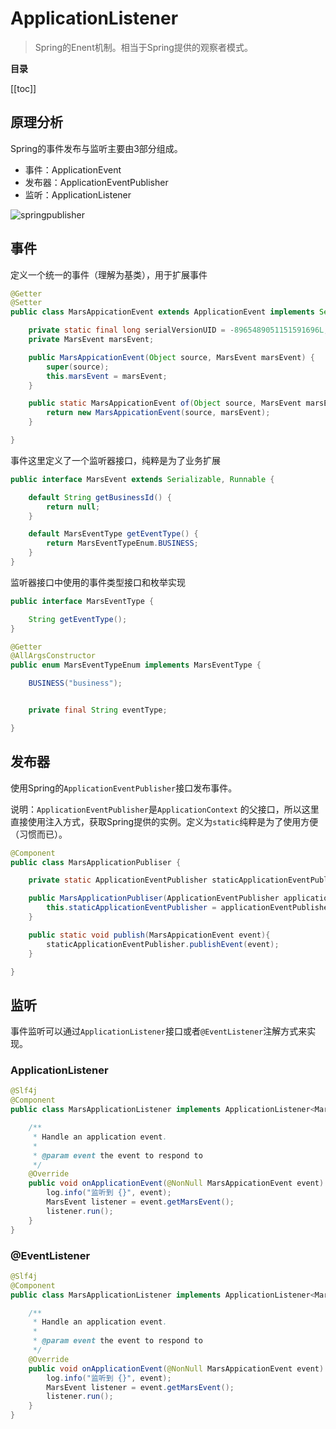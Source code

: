 # ApplicationListener

> Spring的Enent机制。相当于Spring提供的观察者模式。

**目录**

[[toc]]

## 原理分析

Spring的事件发布与监听主要由3部分组成。

- 事件：ApplicationEvent
- 发布器：ApplicationEventPublisher
- 监听：ApplicationListener

<img :src="$withBase('/images/java/springpublisher.png')" alt="springpublisher">  

## 事件

定义一个统一的事件（理解为基类），用于扩展事件

```java
@Getter
@Setter
public class MarsAppicationEvent extends ApplicationEvent implements Serializable {

    private static final long serialVersionUID = -8965489051151591696L;
    private MarsEvent marsEvent;

    public MarsAppicationEvent(Object source, MarsEvent marsEvent) {
        super(source);
        this.marsEvent = marsEvent;
    }

    public static MarsAppicationEvent of(Object source, MarsEvent marsEvent) {
        return new MarsAppicationEvent(source, marsEvent);
    }

}
```

事件这里定义了一个监听器接口，纯粹是为了业务扩展

```java
public interface MarsEvent extends Serializable, Runnable {

    default String getBusinessId() {
        return null;
    }

    default MarsEventType getEventType() {
        return MarsEventTypeEnum.BUSINESS;
    }
}

```

监听器接口中使用的事件类型接口和枚举实现

```java
public interface MarsEventType {

    String getEventType();
}

@Getter
@AllArgsConstructor
public enum MarsEventTypeEnum implements MarsEventType {

    BUSINESS("business");


    private final String eventType;

}

```

## 发布器

使用Spring的`ApplicationEventPublisher`接口发布事件。

说明：`ApplicationEventPublisher`是`ApplicationContext`
的父接口，所以这里直接使用注入方式，获取Spring提供的实例。定义为`static`纯粹是为了使用方便（习惯而已）。

```java
@Component
public class MarsApplicationPubliser {

    private static ApplicationEventPublisher staticApplicationEventPublisher;

    public MarsApplicationPubliser(ApplicationEventPublisher applicationEventPublisher) {
        this.staticApplicationEventPublisher = applicationEventPublisher;
    }

    public static void publish(MarsAppicationEvent event){
        staticApplicationEventPublisher.publishEvent(event);
    }

}
```

## 监听

事件监听可以通过`ApplicationListener`接口或者`@EventListener`注解方式来实现。

### ApplicationListener
```java
@Slf4j
@Component
public class MarsApplicationListener implements ApplicationListener<MarsAppicationEvent> {

    /**
     * Handle an application event.
     *
     * @param event the event to respond to
     */
    @Override
    public void onApplicationEvent(@NonNull MarsAppicationEvent event) {
        log.info("监听到 {}", event);
        MarsEvent listener = event.getMarsEvent();
        listener.run();
    }
}
```

### @EventListener

```java
@Slf4j
@Component
public class MarsApplicationListener implements ApplicationListener<MarsAppicationEvent> {

    /**
     * Handle an application event.
     *
     * @param event the event to respond to
     */
    @Override
    public void onApplicationEvent(@NonNull MarsAppicationEvent event) {
        log.info("监听到 {}", event);
        MarsEvent listener = event.getMarsEvent();
        listener.run();
    }
}
```









